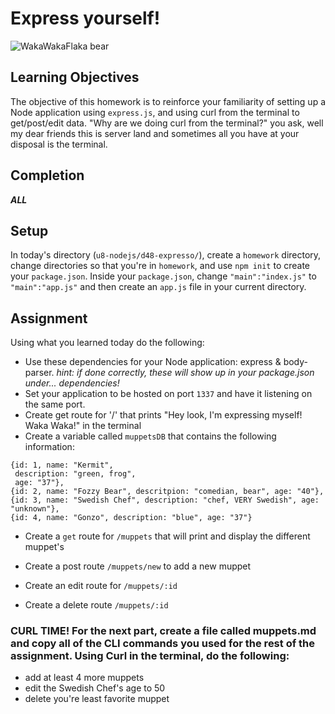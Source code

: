 # Express yourself!
![WakaWakaFlaka bear](http://31.media.tumblr.com/e25f6d59a88d559a5fdfe169fec9f74b/tumblr_ntc7mgWwvK1r83d7lo2_540.gif)

## Learning Objectives
The objective of this homework is to reinforce your familiarity of setting up a Node application using `express.js`, and using curl from the terminal to get/post/edit data. "Why are we doing curl from the terminal?" you ask, well my dear friends this is server land and sometimes all you have at your disposal is the terminal.

## Completion
_**ALL**_

## Setup
In today's directory (`u8-nodejs/d48-expresso/`), create a `homework` directory, change directories so that you're in `homework`, and use `npm init` to create your `package.json`. Inside your `package.json`, change `"main":"index.js"` to `"main":"app.js"` and then create an `app.js` file in your current directory.

## Assignment
Using what you learned today do the following:
- Use these dependencies for your Node application: express & body-parser. _hint: if done correctly, these will show up in your package.json under... dependencies!_
- Set your application to be hosted on port `1337` and have it listening on the same port.
- Create get route for '/' that prints "Hey look, I'm expressing myself! Waka Waka!" in the terminal
- Create a variable called `muppetsDB` that contains the following information: 

```
{id: 1, name: "Kermit",
 description: "green, frog",
 age: "37"},
{id: 2, name: "Fozzy Bear", descritpion: "comedian, bear", age: "40"},
{id: 3, name: "Swedish Chef", description: "chef, VERY Swedish", age: "unknown"},
{id: 4, name: "Gonzo", description: "blue", age: "37"}
```
- Create a `get` route for `/muppets` that will print and display the different muppet's
- Create a post route `/muppets/new` to add a new muppet

- Create an edit route for `/muppets/:id`

- Create a delete route `/muppets/:id`

### CURL TIME! For the next part, create a file called muppets.md and copy all of the CLI commands you used for the rest of the assignment. Using Curl in the terminal, do the following:
- add at least 4 more muppets
- edit the Swedish Chef's age to 50
- delete you're least favorite muppet
